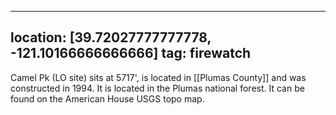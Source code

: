 
---
location: [39.72027777777778, -121.10166666666666]
tag: firewatch
---

Camel Pk (LO site) sits at 5717', is located in [[Plumas County]] and was constructed in 1994. It is located in the Plumas national forest. It can be found on the American House USGS topo map.
